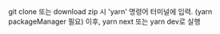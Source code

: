 git clone 또는 download zip 시 'yarn' 명령어 터미널에 입력. (yarn packageManager 필요)
이후, yarn next 또는 yarn dev로 실행